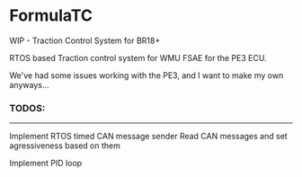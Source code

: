 # FormulaTC
WIP - Traction Control System for BR18+


RTOS based Traction control system for WMU FSAE for the PE3 ECU. 

We've had some issues working with the PE3, and I want to make my own anyways...

### TODOS:
---
Implement RTOS timed CAN message sender
Read CAN messages and set agressiveness based on them

Implement PID loop 
